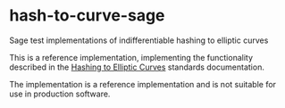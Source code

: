 # hash-to-curve-sage
Sage test implementations of indifferentiable hashing to elliptic curves

This is a reference implementation, implementing the functionality described in
the [Hashing to Elliptic
Curves](https://datatracker.ietf.org/doc/draft-irtf-cfrg-hash-to-curve/)
standards documentation.

The implementation is a reference implementation and is not suitable for use in
production software.
